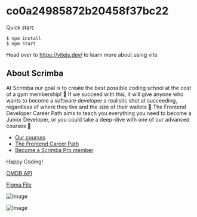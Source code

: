 # co0a24985872b20458f37bc22

Quick start:

```
$ npm install
$ npm start
````

Head over to https://vitejs.dev/ to learn more about using vite
## About Scrimba

At Scrimba our goal is to create the best possible coding school at the cost of a gym membership! 💜
If we succeed with this, it will give anyone who wants to become a software developer a realistic shot at succeeding, regardless of where they live and the size of their wallets 🎉
The Frontend Developer Career Path aims to teach you everything you need to become a Junior Developer, or you could take a deep-dive with one of our advanced courses 🚀

- [Our courses](https://scrimba.com/allcourses)
- [The Frontend Career Path](https://scrimba.com/learn/frontend)
- [Become a Scrimba Pro member](https://scrimba.com/pricing)

Happy Coding!


[OMDB API](https://www.omdbapi.com/)

[Figma File](https://www.figma.com/file/jhFRdFIdHpRxsDznNXtpXw/Movie-Watchlist?type=design&node-id=2-17&mode=design&t=ZU08Dyk4vK9v8O8U-0)

![Image](<images/requirements.png>) 

![Image](<images/topics.png>)